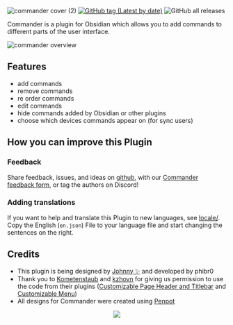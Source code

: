 ![commander cover (2)](https://user-images.githubusercontent.com/46250921/177593526-5ac7c990-adf0-4be0-990f-401cf44368b0.svg)
[![GitHub tag (Latest by date)](https://img.shields.io/github/v/tag/phibr0/obsidian-commander)](https://github.com/phibr0/obsidian-commander/releases) ![GitHub all releases](https://img.shields.io/github/downloads/phibr0/obsidian-commander/total)

Commander is a plugin for Obsidian which allows you to add commands to different parts of the user interface.

![commander overview](https://user-images.githubusercontent.com/46250921/177593938-2c3aae81-1bf6-45df-b06a-e51a8b4e4a0e.svg)

## Features
- add commands
- remove commands
- re order commands
- edit commands
- hide commands added by Obsidian or other plugins	
- choose which devices commands appear on (for sync users)


## How you can improve this Plugin

### Feedback
Share feedback, issues, and ideas on [github]([url](https://github.com/phibr0/obsidian-commander)), with our [Commander feedback form]([url](https://forms.gle/hPjn61G9bqqFb3256)), or tag the authors on Discord!

### Adding translations

If you want to help and translate this Plugin to new languages, see [locale/](https://github.com/phibr0/obsidian-commander/tree/main/locale). Copy the English (`en.json`) File to your language file and start changing the sentences on the right.


## Credits
- This plugin is being designed by [Johnny ✨]([url](https://github.com/jsmorabito)) and developed by phibr0
- Thank you to [Kometenstaub]([url](https://github.com/kometenstaub)) and [kzhovn]([url](https://github.com/kzhovn/)) for giving us permission to use the code from their plugins ([Customizable Page Header and Titlebar]([url](https://github.com/kometenstaub/customizable-page-header-buttons)) and [Customizable Menu]([url](https://github.com/kzhovn/obsidian-customizable-menu))) 
- All designs for Commander were created using [Penpot]([url](https://penpot.app))


<p align="center">
<img src="https://cdn.discordapp.com/attachments/963246102008700958/982483670201929768/obsidian_commander_logo_svg.svg">
</p>
